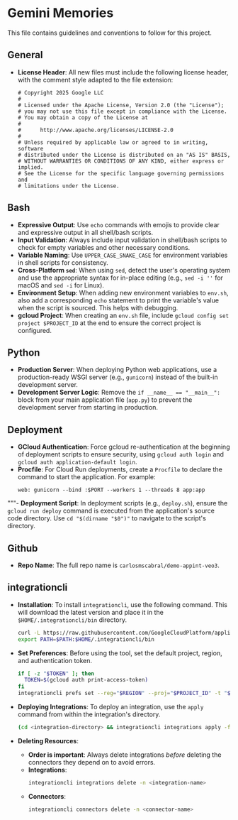 # Gemini Memories

This file contains guidelines and conventions to follow for this project.

## General

-   **License Header**: All new files must include the following license header, with the comment style adapted to the file extension:

    ```
    # Copyright 2025 Google LLC
    #
    # Licensed under the Apache License, Version 2.0 (the "License");
    # you may not use this file except in compliance with the License.
    # You may obtain a copy of the License at
    #
    #      http://www.apache.org/licenses/LICENSE-2.0
    #
    # Unless required by applicable law or agreed to in writing, software
    # distributed under the License is distributed on an "AS IS" BASIS,
    # WITHOUT WARRANTIES OR CONDITIONS OF ANY KIND, either express or implied.
    # See the License for the specific language governing permissions and
    # limitations under the License.
    ```

## Bash

-   **Expressive Output**: Use `echo` commands with emojis to provide clear and expressive output in all shell/bash scripts.
-   **Input Validation**: Always include input validation in shell/bash scripts to check for empty variables and other necessary conditions.
-   **Variable Naming**: Use `UPPER_CASE_SNAKE_CASE` for environment variables in shell scripts for consistency.
-   **Cross-Platform `sed`**: When using `sed`, detect the user's operating system and use the appropriate syntax for in-place editing (e.g., `sed -i ''` for macOS and `sed -i` for Linux).
-   **Environment Setup**: When adding new environment variables to `env.sh`, also add a corresponding `echo` statement to print the variable's value when the script is sourced. This helps with debugging.
-   **gcloud Project**: When creating an `env.sh` file, include `gcloud config set project $PROJECT_ID` at the end to ensure the correct project is configured.

## Python

-   **Production Server**: When deploying Python web applications, use a production-ready WSGI server (e.g., `gunicorn`) instead of the built-in development server.
-   **Development Server Logic**: Remove the `if __name__ == "__main__":` block from your main application file (`app.py`) to prevent the development server from starting in production.

## Deployment

-   **GCloud Authentication**: Force gcloud re-authentication at the beginning of deployment scripts to ensure security, using `gcloud auth login` and `gcloud auth application-default login`.
-   **Procfile**: For Cloud Run deployments, create a `Procfile` to declare the command to start the application. For example:
    ```
    web: gunicorn --bind :$PORT --workers 1 --threads 8 app:app
    ```
"""-   **Deployment Script**: In deployment scripts (e.g., `deploy.sh`), ensure the `gcloud run deploy` command is executed from the application's source code directory. Use `cd "$(dirname "$0")"` to navigate to the script's directory.

## Github

-   **Repo Name**: The full repo name is `carlosmscabral/demo-appint-veo3`.

## integrationcli

-   **Installation**: To install `integrationcli`, use the following command. This will download the latest version and place it in the `$HOME/.integrationcli/bin` directory.
    ```bash
    curl -L https://raw.githubusercontent.com/GoogleCloudPlatform/application-integration-management-toolkit/main/downloadLatest.sh | sh -
    export PATH=$PATH:$HOME/.integrationcli/bin
    ```

-   **Set Preferences**: Before using the tool, set the default project, region, and authentication token.
    ```bash
    if [ -z "$TOKEN" ]; then
      TOKEN=$(gcloud auth print-access-token)
    fi
    integrationcli prefs set --reg="$REGION" --proj="$PROJECT_ID" -t "$TOKEN"
    ```

-   **Deploying Integrations**: To deploy an integration, use the `apply` command from within the integration's directory.
    ```bash
    (cd <integration-directory> && integrationcli integrations apply -f . -e <env> --wait=true -g)
    ```

-   **Deleting Resources**:
    -   **Order is important**: Always delete integrations *before* deleting the connectors they depend on to avoid errors.
    -   **Integrations**:
        ```bash
        integrationcli integrations delete -n <integration-name>
        ```
    -   **Connectors**:
        ```bash
        integrationcli connectors delete -n <connector-name>
        ```